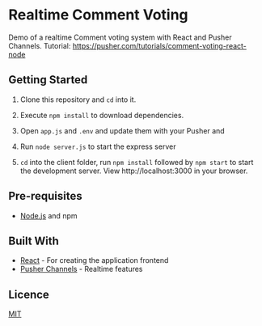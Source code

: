 # Realtime Comment Voting

Demo of a realtime Comment voting system with React and Pusher Channels. Tutorial: https://pusher.com/tutorials/comment-voting-react-node

## Getting Started

1. Clone this repository and `cd` into it.
2. Execute `npm install` to download dependencies.

3. Open `app.js` and `.env` and update them with your Pusher and
4. Run `node server.js` to start the express server
5. `cd` into the client folder, run `npm install` followed by `npm start` to start the development server. View http://localhost:3000 in your browser.

## Pre-requisites

- [Node.js](https://nodejs.org/en) and npm

## Built With

- [React](https://reactjs.org) - For creating the application frontend
- [Pusher Channels](https://pusher.com/docs) - Realtime features

## Licence

[MIT](https://opensource.org/licenses/MIT)

